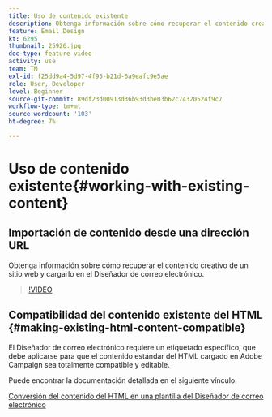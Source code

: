 ```yaml
---
title: Uso de contenido existente
description: Obtenga información sobre cómo recuperar el contenido creativo de un sitio web y cargarlo en el Diseñador de correo electrónico.
feature: Email Design
kt: 6295
thumbnail: 25926.jpg
doc-type: feature video
activity: use
team: TM
exl-id: f25dd9a4-5d97-4f95-b21d-6a9eafc9e5ae
role: User, Developer
level: Beginner
source-git-commit: 89df23d00913d36b93d3be03b62c74320524f9c7
workflow-type: tm+mt
source-wordcount: '103'
ht-degree: 7%

---
```


# Uso de contenido existente{#working-with-existing-content}

## Importación de contenido desde una dirección URL

Obtenga información sobre cómo recuperar el contenido creativo de un sitio web y cargarlo en el Diseñador de correo electrónico.

>[!VIDEO](https://video.tv.adobe.com/v/25926?quality=12&learn=on)

## Compatibilidad del contenido existente del HTML {#making-existing-html-content-compatible}

El Diseñador de correo electrónico requiere un etiquetado específico, que debe aplicarse para que el contenido estándar del HTML cargado en Adobe Campaign sea totalmente compatible y editable.

Puede encontrar la documentación detallada en el siguiente vínculo:

[Conversión del contenido del HTML en una plantilla del Diseñador de correo electrónico](https://experienceleague.adobe.com/docs/campaign-standard/using/designing-content/building-email-content/using-existing-content.html?lang=en)

